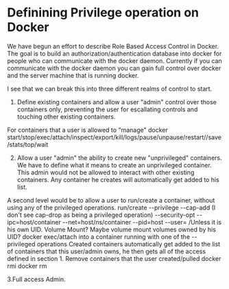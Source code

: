 # Definining Privilege operation on Docker

We have begun an effort to describe Role Based Access Control in Docker.  The goal is to build 
an authorization/authentication database into docker for people who can communicate with the docker daemon.  Currently if you can communicate with the docker daemon you can gain full control over docker and the server machine that is running docker.  

I see that we can break this into three different realms of control to start.

1. Define existing containers and allow a user "admin" control over those containers only, preventing the user for escallating controls and touching other existing containers.

For containers that a user is allowed to "manage"
docker start/stop/exec/attach/inspect/export/kill/logs/pause/unpause/restart//save/stats/top/wait

2. Allow a user "admin" the ability to create new "unprivileged" containers.  We have to define what it means to create an unprivileged container.  This admin would not be allowed to interact with other existing containers.  Any container he creates will automatically get added to his list.

A second level would be to allow a user to run/create a container, without using any of the privileged operations.
run/create
--privilege
--cap-add (I don't see cap-drop as being a privileged operation)
--security-opt
--ipc=host/container
--net=host/ns/container
--pid=host
--user= /Unless it is his own UID.
Volume Mount? Maybe volume mount volumes owned by his UID?
docker exec/attach into a container running with one of the --privileged operations
Created containers automatically get added to the list of containers that this user/admin owns, he then gets all of the access defined in section 1.
Remove containers that the user created/pulled
docker rmi 
docker rm

3.Full access Admin.




